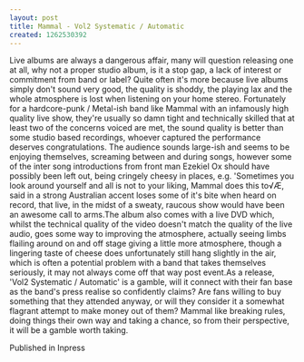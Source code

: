 ```yaml
---
layout: post
title: Mammal - Vol2 Systematic / Automatic
created: 1262530392
---
```

Live albums are always a dangerous affair, many will question releasing one at all, why not a proper studio album, is it a stop gap, a lack of interest or commitment from band or label? Quite often it's more because live albums simply don't sound very good, the quality is shoddy, the playing lax and the whole atmosphere is lost when listening on your home stereo. Fortunately for a hardcore-punk / Metal-ish band like Mammal with an infamously high quality live show, they're usually so damn tight and technically skilled that at least two of the concerns voiced are met, the sound quality is better than some studio based recordings, whoever captured the performance deserves congratulations. The audience sounds large-ish and seems to be enjoying themselves, screaming between and during songs, however some of the inter song introductions from front man Ezekiel Ox should have possibly been left out, being cringely cheesy in places, e.g. 'Sometimes you look around yourself and all is not to your liking, Mammal does this to√Æ, said in a strong Australian accent loses some of it's bite when heard on record, that live, in the midst of a sweaty, raucous show would have been an awesome call to arms.The album also comes with a live DVD which, whilst the technical quality of the video doesn't match the quality of the live audio, goes some way to improving the atmosphere, actually seeing limbs flailing around on and off stage giving a little more atmosphere, though a lingering taste of cheese does unfortunately still hang slightly in the air, which is often a potential problem with a band that takes themselves seriously, it may not always come off that way post event.As a release, 'Vol2 Systematic / Automatic' is a gamble, will it connect with their fan base as the band's press realise so confidently claims? Are fans willing to buy something that they attended anyway, or will they consider it a somewhat flagrant attempt to make money out of them? Mammal like breaking rules, doing things their own way and taking a chance, so from their perspective, it will be a gamble worth taking.
<p>Published in Inpress</p>
